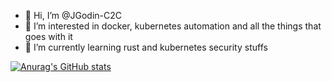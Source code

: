 - 👋 Hi, I’m @JGodin-C2C
- 👀 I’m interested in docker, kubernetes automation and all the things that goes with it 
- 🌱 I’m currently learning rust and kubernetes security stuffs


<!---
JGodin-C2C/JGodin-C2C is a ✨ special ✨ repository because its `README.md` (this file) appears on your GitHub profile.
You can click the Preview link to take a look at your changes.
--->
[![Anurag's GitHub stats](https://github-readme-stats.vercel.app/api?username=JGodin-C2C)](https://github.com/anuraghazra/github-readme-stats)
